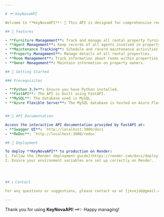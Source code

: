 ```yaml
---

# 🗝️ KeyNovaAPI

Welcome to **KeyNovaAPI**! 🎉 This API is designed for comprehensive rental inventory management, handling everything from furniture and agents to maintenances, properties, rooms, and owners. Developed with FastAPI, MySQL, and hosted on Azure Flexible Server, this API can be seamlessly deployed in production on Render.

## 🌟 Features

- **Furniture Management**: Track and manage all rental property furnishings.
- **Agent Management**: Keep records of all agents involved in property management.
- **Maintenance Tracking**: Schedule and record maintenance activities.
- **Property Management**: Manage details of all rental properties.
- **Room Management**: Track information about rooms within properties.
- **Owner Management**: Maintain information on property owners.

## 🚀 Getting Started

### Prerequisites

- **Python 3.7+**: Ensure you have Python installed.
- **FastAPI**: The API is built using FastAPI.
- **MySQL**: The database used is MySQL.
- **Azure Flexible Server**: The MySQL database is hosted on Azure Flexible Server.


## 📄 API Documentation

Access the interactive API documentation provided by FastAPI at:
- **Swagger UI**: `http://localhost:3000/docs`
- **ReDoc**: `http://localhost:3000/redoc`

## 🚀 Deployment

To deploy **KeyNovaAPI** to production on Render:
1. Follow the [Render deployment guide](https://render.com/docs/deploy-fastapi).
2. Ensure your environment variables are set up correctly on Render.




## 📞 Contact

For any questions or suggestions, please contact us at [jevojob@gmail.com](mailto:jevojob@gmail.com).

---
```


Thank you for using **KeyNovaAPI**! 🗝️✨ Happy managing!
